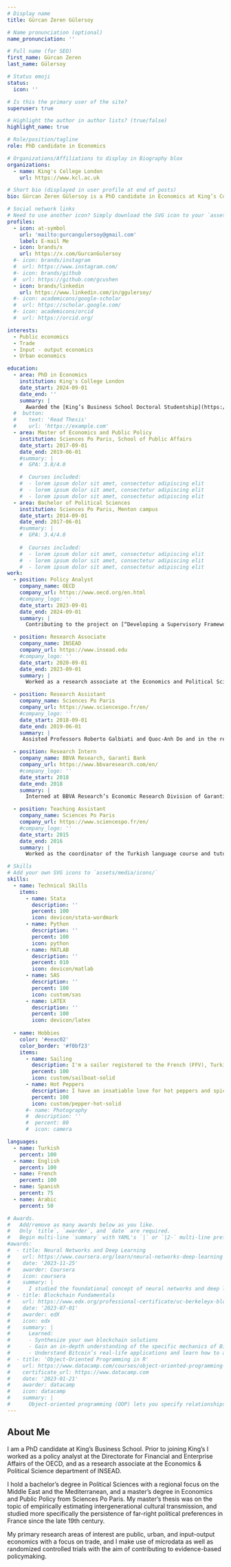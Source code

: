 ```yaml
---
# Display name
title: Gürcan Zeren Gülersoy

# Name pronunciation (optional)
name_pronunciation: ''

# Full name (for SEO)
first_name: Gürcan Zeren
last_name: Gülersoy

# Status emoji
status:
  icon: ''

# Is this the primary user of the site?
superuser: true

# Highlight the author in author lists? (true/false)
highlight_name: true

# Role/position/tagline
role: PhD candidate in Economics

# Organizations/Affiliations to display in Biography blox
organizations:
  - name: King's College London
    url: https://www.kcl.ac.uk

# Short bio (displayed in user profile at end of posts)
bio: Gürcan Zeren Gülersoy is a PhD candidate in Economics at King’s College London, specializing in trade and input-output economics.

# Social network links
# Need to use another icon? Simply download the SVG icon to your `assets/media/icons/` folder.
profiles:
  - icon: at-symbol
    url: 'mailto:gurcangulersoy@gmail.com'
    label: E-mail Me
  - icon: brands/x
    url: https://x.com/GurcanGulersoy
  #- icon: brands/instagram
  #  url: https://www.instagram.com/
  #- icon: brands/github
  #  url: https://github.com/gcushen
  - icon: brands/linkedin
    url: https://www.linkedin.com/in/ggulersoy/
  #- icon: academicons/google-scholar
  #  url: https://scholar.google.com/
  #- icon: academicons/orcid
  #  url: https://orcid.org/

interests:
  - Public economics
  - Trade
  - Input - output economics
  - Urban economics

education:
  - area: PhD in Economics
    institution: King's College London
    date_start: 2024-09-01
    date_end: ''
    summary: |
      Awarded the [King’s Business School Doctoral Studentship](https://www.kcl.ac.uk/business/research/phd-pages/doctoral-research-studentships-new) for the project entitled "Three Essays on the role of Large Firms in the Transmission of Shocks and Spillovers", conducted under the supervision of [Seyhun Orcan Sakallı](https://sites.google.com/site/sosakalli/), [John Morrow](https://johnmorrow.info), and [Pierre-Louis Vézina](https://pierrelouisvezina.weebly.com).
  #  button:
  #    text: 'Read Thesis'
  #    url: 'https://example.com'
  - area: Master of Economics and Public Policy
    institution: Sciences Po Paris, School of Public Affairs
    date_start: 2017-09-01
    date_end: 2019-06-01
    #summary: |
    #  GPA: 3.8/4.0

    #  Courses included:
    #  - lorem ipsum dolor sit amet, consectetur adipiscing elit
    #  - lorem ipsum dolor sit amet, consectetur adipiscing elit
    #  - lorem ipsum dolor sit amet, consectetur adipiscing elit
  - area: Bachelor of Political Sciences
    institution: Sciences Po Paris, Menton campus
    date_start: 2014-09-01
    date_end: 2017-06-01
    #summary: |
    #  GPA: 3.4/4.0
      
    #  Courses included:
    #  - lorem ipsum dolor sit amet, consectetur adipiscing elit
    #  - lorem ipsum dolor sit amet, consectetur adipiscing elit
    #  - lorem ipsum dolor sit amet, consectetur adipiscing elit
work:
  - position: Policy Analyst
    company_name: OECD
    company_url: https://www.oecd.org/en.html
    #company_logo: ''
    date_start: 2023-09-01
    date_end: 2024-09-01
    summary: |
      Contributing to the project on [“Developing a Supervisory Framework for Financial Risks Stemming from Biodiversity-related Losses”](https://www.oecd.org/en/about/projects/biodiversity-related-risks-to-the-financial-sector.html), as well as other sustainable finance projects in the Capital Markets and Financial Institutions Division of the [Directorate for Financial and Enterprise Affairs](https://www.oecd.org/en/about/directorates/directorate-for-financial-and-enterprise-affairs.html).

  - position: Research Associate
    company_name: INSEAD
    company_url: https://www.insead.edu
    #company_logo: ''
    date_start: 2020-09-01
    date_end: 2023-09-01
    summary: |
      Worked as a research associate at the Economics and Political Science Department, and the teaching assistant for the intermediate microeconomics course “Prices & Markets”.

  - position: Research Assistant
    company_name: Sciences Po Paris
    company_url: https://www.sciencespo.fr/en/
    #company_logo: ''
    date_start: 2018-09-01
    date_end: 2019-06-01
    summary: |
     Assisted Professors Roberto Galbiati and Quoc-Anh Do and in the research for the project entitled [“J’Accuse! Antisemitism and Financial Markets in the time of the Dreyfus Affair”](https://doi.org/10.1016/j.jfineco.2024.103809).

  - position: Research Intern
    company_name: BBVA Research, Garanti Bank
    company_url: https://www.bbvaresearch.com/en/
    #company_logo: ''
    date_start: 2018
    date_end: 2018
    summary: |
      Interned at BBVA Research’s Economic Research Division of Garanti Bank and worked on macroeconomic modeling of Turkey as well as on economic and geopolitical research on the broader Middle East.

  - position: Teaching Assistant
    company_name: Sciences Po Paris
    company_url: https://www.sciencespo.fr/en/
    #company_logo: ''
    date_start: 2015
    date_end: 2016
    summary: |
      Worked as the coordinator of the Turkish language course and tutored students.

# Skills
# Add your own SVG icons to `assets/media/icons/`
skills:
  - name: Technical Skills
    items:
      - name: Stata
        description: ''
        percent: 100
        icon: devicon/stata-wordmark
      - name: Python
        description: ''
        percent: 100
        icon: python
      - name: MATLAB
        description: ''
        percent: 010
        icon: devicon/matlab
      - name: SAS
        description: ''
        percent: 100
        icon: custom/sas
      - name: LATEX
        description: ''
        percent: 100
        icon: devicon/latex
      
  - name: Hobbies
    color: '#eeac02'
    color_border: '#f0bf23'
    items:
      - name: Sailing
        description: I'm a sailor registered to the French (FFV), Turkish (TYF) and international (ISAF/WS) sailing federations. I've raced in and worked as an instructor for both dinghies and yachts.
        percent: 100
        icon: custom/sailboat-solid
      - name: Hot Peppers
        description: I have an insatiable love for hot peppers and spicy foods.
        percent: 100
        icon: custom/pepper-hot-solid
      #- name: Photography
      #  description: ''
      #  percent: 80
      #  icon: camera

languages:
  - name: Turkish
    percent: 100
  - name: English
    percent: 100 
  - name: French
    percent: 100
  - name: Spanish
    percent: 75
  - name: Arabic
    percent: 50

# Awards.
#   Add/remove as many awards below as you like.
#   Only `title`, `awarder`, and `date` are required.
#   Begin multi-line `summary` with YAML's `|` or `|2-` multi-line prefix and indent 2 spaces below.
#awards:
#  - title: Neural Networks and Deep Learning
#    url: https://www.coursera.org/learn/neural-networks-deep-learning
#    date: '2023-11-25'
#    awarder: Coursera
#    icon: coursera
#    summary: |
#      I studied the foundational concept of neural networks and deep learning. By the end, I was familiar with the significant technological trends driving the rise of deep learning; build, train, and apply fully connected deep neural networks; implement efficient (vectorized) neural networks; identify key parameters in a neural network’s architecture; and apply deep learning to your own applications.
#  - title: Blockchain Fundamentals
#    url: https://www.edx.org/professional-certificate/uc-berkeleyx-blockchain-fundamentals
#    date: '2023-07-01'
#    awarder: edX
#    icon: edx
#    summary: |
#      Learned:
#      - Synthesize your own blockchain solutions
#      - Gain an in-depth understanding of the specific mechanics of Bitcoin
#      - Understand Bitcoin’s real-life applications and learn how to attack and destroy Bitcoin, Ethereum, smart contracts and Dapps, and alternatives to Bitcoin’s Proof-of-Work consensus algorithm
#  - title: 'Object-Oriented Programming in R'
#    url: https://www.datacamp.com/courses/object-oriented-programming-with-s3-and-r6-in-r
#    certificate_url: https://www.datacamp.com
#    date: '2023-01-21'
#    awarder: datacamp
#    icon: datacamp
#    summary: |
#      Object-oriented programming (OOP) lets you specify relationships between functions and the objects that they can act on, helping you manage complexity in your code. This is an intermediate level course, providing an introduction to OOP, using the S3 and R6 systems. S3 is a great day-to-day R programming tool that simplifies some of the functions that you write. R6 is especially useful for industry-specific analyses, working with web APIs, and building GUIs.
---
```


## About Me

I am a PhD candidate at King’s Business School. Prior to joining King’s I worked as a policy analyst at the Directorate for Financial and Enterprise Affairs of the OECD, and as a research associate at the Economics & Political Science department of INSEAD. 

I hold a bachelor’s degree in Political Sciences with a regional focus on the Middle East and the Mediterranean, and a master’s degree in Economics and Public Policy from Sciences Po Paris. My master’s thesis was on the topic of empirically estimating intergenerational cultural transmission, and studied more specifically the persistence of far-right political preferences in France since the late 19th century.

My primary research areas of interest are public, urban, and input-output economics with a focus on trade, and I make use of microdata as well as randomized controlled trials with the aim of contributing to evidence-based policymaking.
